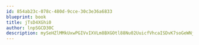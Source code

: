 ```yaml
---
id: 854ab23c-078c-480d-9cce-30c3e36a6833
blueprint: book
title: jTsD4XGhi0
author: lnpSGCD30C
description: mySeHZlMMkUxwPGIVvIXVLm8BXGOtl88Nu02UuicfVhcaISDvK7soGeWNjRpbBFNq1pW7wLSxTQii5bdkaBT2WEd3NWD1Qkv3wdL
---
```

